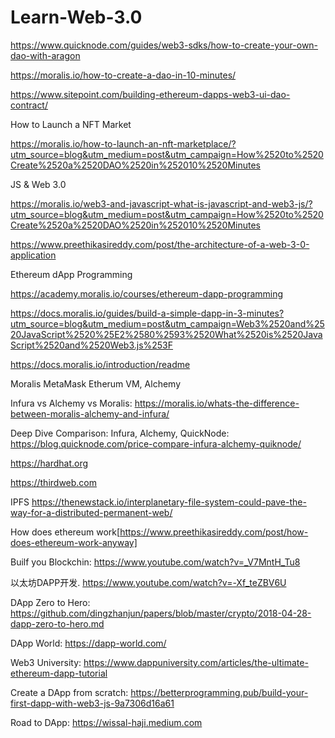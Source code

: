 # Learn-Web-3.0
https://www.quicknode.com/guides/web3-sdks/how-to-create-your-own-dao-with-aragon

https://moralis.io/how-to-create-a-dao-in-10-minutes/

https://www.sitepoint.com/building-ethereum-dapps-web3-ui-dao-contract/

How to Launch a NFT Market

https://moralis.io/how-to-launch-an-nft-marketplace/?utm_source=blog&utm_medium=post&utm_campaign=How%2520to%2520Create%2520a%2520DAO%2520in%252010%2520Minutes

JS & Web 3.0

https://moralis.io/web3-and-javascript-what-is-javascript-and-web3-js/?utm_source=blog&utm_medium=post&utm_campaign=How%2520to%2520Create%2520a%2520DAO%2520in%252010%2520Minutes

https://www.preethikasireddy.com/post/the-architecture-of-a-web-3-0-application


Ethereum dApp Programming

https://academy.moralis.io/courses/ethereum-dapp-programming


https://docs.moralis.io/guides/build-a-simple-dapp-in-3-minutes?utm_source=blog&utm_medium=post&utm_campaign=Web3%2520and%2520JavaScript%2520%25E2%2580%2593%2520What%2520is%2520JavaScript%2520and%2520Web3.js%253F


https://docs.moralis.io/introduction/readme


Moralis
MetaMask
Etherum VM,
Alchemy


Infura vs Alchemy vs Moralis: https://moralis.io/whats-the-difference-between-moralis-alchemy-and-infura/

Deep Dive Comparison: Infura, Alchemy, QuickNode: https://blog.quicknode.com/price-compare-infura-alchemy-quiknode/

https://hardhat.org


https://thirdweb.com


IPFS
https://thenewstack.io/interplanetary-file-system-could-pave-the-way-for-a-distributed-permanent-web/

How does ethereum work[https://www.preethikasireddy.com/post/how-does-ethereum-work-anyway]

Builf you Blockchin: https://www.youtube.com/watch?v=_V7MntH_Tu8

以太坊DAPP开发. https://www.youtube.com/watch?v=-Xf_teZBV6U

DApp Zero to Hero:  https://github.com/dingzhanjun/papers/blob/master/crypto/2018-04-28-dapp-zero-to-hero.md

DApp World:  https://dapp-world.com/

Web3 University: https://www.dappuniversity.com/articles/the-ultimate-ethereum-dapp-tutorial

Create a DApp from scratch: https://betterprogramming.pub/build-your-first-dapp-with-web3-js-9a7306d16a61

Road to DApp:  https://wissal-haji.medium.com
